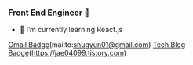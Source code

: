 ### Front End Engineer 👋
- 🌱 I’m currently learning React.js
<!--
**jae04099/jae04099** is a ✨ _special_ ✨ repository because its `README.md` (this file) appears on your GitHub profile.

Here are some ideas to get you started:

- 🔭 I’m currently working on ...
- 🌱 I’m currently learning ...
- 👯 I’m looking to collaborate on ...
- 🤔 I’m looking for help with ...
- 💬 Ask me about ...
- 📫 How to reach me: ...
- 😄 Pronouns: ...
- ⚡ Fun fact: ...
-->


[Gmail Badge](https://img.shields.io/badge/Gmail-d14836?style=flat-square&logo=Gmail&logoColor=white&link=mailto:gyurilee.me@gmail.com)(mailto:snugyun01@gmail.com)
[Tech Blog Badge](http://img.shields.io/badge/-Tech%20blog-black?style=flat-square&logo=github&link=https://jae04099.tistory.com/)(https://jae04099.tistory.com)
